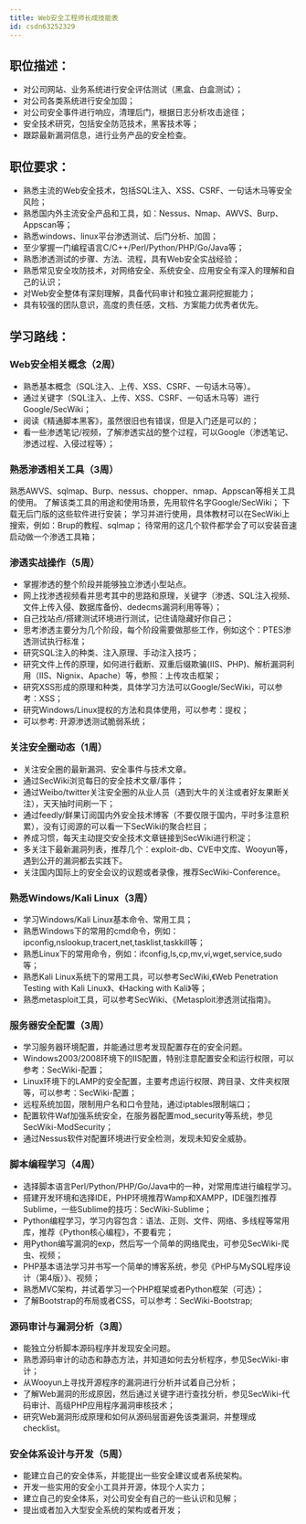 ```yaml
---
title: Web安全工程师长成技能表
id: csdn63252329
---
```


## 职位描述：

*   对公司网站、业务系统进行安全评估测试（黑盒、白盒测试）；
*   对公司各类系统进行安全加固；
*   对公司安全事件进行响应，清理后门，根据日志分析攻击途径；
*   安全技术研究，包括安全防范技术，黑客技术等；
*   跟踪最新漏洞信息，进行业务产品的安全检查。

## 职位要求：

*   熟悉主流的Web安全技术，包括SQL注入、XSS、CSRF、一句话木马等安全风险；
*   熟悉国内外主流安全产品和工具，如：Nessus、Nmap、AWVS、Burp、Appscan等；
*   熟悉windows、linux平台渗透测试、后门分析、加固；
*   至少掌握一门编程语言C/C++/Perl/Python/PHP/Go/Java等；
*   熟悉渗透测试的步骤、方法、流程，具有Web安全实战经验；
*   熟悉常见安全攻防技术，对网络安全、系统安全、应用安全有深入的理解和自己的认识；
*   对Web安全整体有深刻理解，具备代码审计和独立漏洞挖掘能力；
*   具有较强的团队意识，高度的责任感，文档、方案能力优秀者优先。

## 学习路线：

### Web安全相关概念（2周）

*   熟悉基本概念（SQL注入、上传、XSS、CSRF、一句话木马等）。
*   通过关键字（SQL注入、上传、XSS、CSRF、一句话木马等）进行Google/SecWiki；
*   阅读《精通脚本黑客》，虽然很旧也有错误，但是入门还是可以的；
*   看一些渗透笔记/视频，了解渗透实战的整个过程，可以Google（渗透笔记、渗透过程、入侵过程等）；

### 熟悉渗透相关工具（3周）

熟悉AWVS、sqlmap、Burp、nessus、chopper、nmap、Appscan等相关工具的使用。
了解该类工具的用途和使用场景，先用软件名字Google/SecWiki；
下载无后门版的这些软件进行安装；
学习并进行使用，具体教材可以在SecWiki上搜索，例如：Brup的教程、sqlmap；
待常用的这几个软件都学会了可以安装音速启动做一个渗透工具箱；

### 渗透实战操作（5周）

*   掌握渗透的整个阶段并能够独立渗透小型站点。
*   网上找渗透视频看并思考其中的思路和原理，关键字（渗透、SQL注入视频、文件上传入侵、数据库备份、dedecms漏洞利用等等）；
*   自己找站点/搭建测试环境进行测试，记住请隐藏好你自己；
*   思考渗透主要分为几个阶段，每个阶段需要做那些工作，例如这个：PTES渗透测试执行标准；
*   研究SQL注入的种类、注入原理、手动注入技巧；
*   研究文件上传的原理，如何进行截断、双重后缀欺骗(IIS、PHP)、解析漏洞利用（IIS、Nignix、Apache）等，参照：上传攻击框架；
*   研究XSS形成的原理和种类，具体学习方法可以Google/SecWiki，可以参考：XSS；
*   研究Windows/Linux提权的方法和具体使用，可以参考：提权；
*   可以参考: 开源渗透测试脆弱系统；

### 关注安全圈动态（1周）

*   关注安全圈的最新漏洞、安全事件与技术文章。
*   通过SecWiki浏览每日的安全技术文章/事件；
*   通过Weibo/twitter关注安全圈的从业人员（遇到大牛的关注或者好友果断关注），天天抽时间刷一下；
*   通过feedly/鲜果订阅国内外安全技术博客（不要仅限于国内，平时多注意积累），没有订阅源的可以看一下SecWiki的聚合栏目；
*   养成习惯，每天主动提交安全技术文章链接到SecWiki进行积淀；
*   多关注下最新漏洞列表，推荐几个：exploit-db、CVE中文库、Wooyun等，遇到公开的漏洞都去实践下。
*   关注国内国际上的安全会议的议题或者录像，推荐SecWiki-Conference。

### 熟悉Windows/Kali Linux（3周）

*   学习Windows/Kali Linux基本命令、常用工具；
*   熟悉Windows下的常用的cmd命令，例如：ipconfig,nslookup,tracert,net,tasklist,taskkill等；
*   熟悉Linux下的常用命令，例如：ifconfig,ls,cp,mv,vi,wget,service,sudo等；
*   熟悉Kali Linux系统下的常用工具，可以参考SecWiki,《Web Penetration Testing with Kali Linux》、《Hacking with Kali》等；
*   熟悉metasploit工具，可以参考SecWiki、《Metasploit渗透测试指南》。

### 服务器安全配置（3周）

*   学习服务器环境配置，并能通过思考发现配置存在的安全问题。
*   Windows2003/2008环境下的IIS配置，特别注意配置安全和运行权限，可以参考：SecWiki-配置；
*   Linux环境下的LAMP的安全配置，主要考虑运行权限、跨目录、文件夹权限等，可以参考：SecWiki-配置；
*   远程系统加固，限制用户名和口令登陆，通过iptables限制端口；
*   配置软件Waf加强系统安全，在服务器配置mod_security等系统，参见SecWiki-ModSecurity；
*   通过Nessus软件对配置环境进行安全检测，发现未知安全威胁。

### 脚本编程学习（4周）

*   选择脚本语言Perl/Python/PHP/Go/Java中的一种，对常用库进行编程学习。
*   搭建开发环境和选择IDE，PHP环境推荐Wamp和XAMPP，IDE强烈推荐Sublime，一些Sublime的技巧：SecWiki-Sublime；
*   Python编程学习，学习内容包含：语法、正则、文件、网络、多线程等常用库，推荐《Python核心编程》，不要看完；
*   用Python编写漏洞的exp，然后写一个简单的网络爬虫，可参见SecWiki-爬虫、视频；
*   PHP基本语法学习并书写一个简单的博客系统，参见《PHP与MySQL程序设计（第4版）》、视频；
*   熟悉MVC架构，并试着学习一个PHP框架或者Python框架（可选）；
*   了解Bootstrap的布局或者CSS，可以参考：SecWiki-Bootstrap;

### 源码审计与漏洞分析（3周）

*   能独立分析脚本源码程序并发现安全问题。
*   熟悉源码审计的动态和静态方法，并知道如何去分析程序，参见SecWiki-审计；
*   从Wooyun上寻找开源程序的漏洞进行分析并试着自己分析；
*   了解Web漏洞的形成原因，然后通过关键字进行查找分析，参见SecWiki-代码审计、高级PHP应用程序漏洞审核技术；
*   研究Web漏洞形成原理和如何从源码层面避免该类漏洞，并整理成checklist。

### 安全体系设计与开发（5周）

*   能建立自己的安全体系，并能提出一些安全建议或者系统架构。
*   开发一些实用的安全小工具并开源，体现个人实力；
*   建立自己的安全体系，对公司安全有自己的一些认识和见解；
*   提出或者加入大型安全系统的架构或者开发；